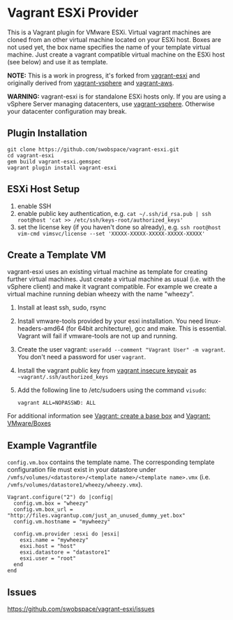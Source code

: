 # Vagrant ESXi Provider

This is a Vagrant plugin for VMware ESXi. Virtual vagrant machines are cloned 
from an other virtual machine located on your ESXi host. Boxes are not used 
yet, the box name specifies the name of your template virtual machine.
Just create a vagrant compatible virtual machine on the ESXi host 
(see below) and use it as template.

**NOTE:** This is a work in progress, it's forked from
[vagrant-esxi](https://github.com/pdericson/vagrant-esxi) and originally derived from
[vagrant-vsphere](https://github.com/nsidc/vagrant-vsphere) 
and [vagrant-aws](https://github.com/mitchellh/vagrant-aws).

**WARNING:** vagrant-esxi is for standalone ESXi hosts only. If you are 
using a vSphere Server managing datacenters, use 
[vagrant-vsphere](https://github.com/nsidc/vagrant-vsphere). 
Otherwise your datacenter configuration may break.

## Plugin Installation

    git clone https://github.com/swobspace/vagrant-esxi.git
    cd vagrant-esxi
    gem build vagrant-esxi.gemspec
    vagrant plugin install vagrant-esxi

## ESXi Host Setup

1. enable SSH
2. enable public key authentication, e.g. `cat ~/.ssh/id_rsa.pub | ssh root@host 'cat >> /etc/ssh/keys-root/authorized_keys'`
3. set the license key (if you haven't done so already), e.g. `ssh root@host vim-cmd vimsvc/license --set 'XXXXX-XXXXX-XXXXX-XXXXX-XXXXX'`

## Create a Template VM

vagrant-esxi uses an existing virtual machine as template for creating 
further virtual machines.  Just create a virtual machine as usual 
(i.e. with the vSphere client) and make it vagrant compatible. 
For example we create a virtual machine running debian wheezy with the name "wheezy".

1. Install at least ssh, sudo, rsync
2. Install vmware-tools provided by your esxi installation. 
You need linux-headers-amd64 (for 64bit architecture), gcc and make. This is essential.
Vagrant will fail if vmware-tools are not up and running.
3. Create the user vagrant: `useradd --comment "Vagrant User" -m vagrant`. You don't need a  password for user `vagrant`.
4. Install the vagrant public key 
from [vagrant insecure keypair](https://github.com/mitchellh/vagrant/tree/master/keys)
as `~vagrant/.ssh/authorized_keys` 
5. Add the following line to /etc/sudoers using the command `visudo`:

   `vagrant ALL=NOPASSWD: ALL`

For additional information see [Vagrant: create a base box](http://docs.vagrantup.com/v2/boxes/base.html) and
[Vagrant: VMware/Boxes](http://docs.vagrantup.com/v2/vmware/boxes.html)

## Example Vagrantfile

`config.vm.box` contains the template name. The corresponding template 
configuration file must exist in your datastore under 
`/vmfs/volumes/<datastore>/<template name>/<template name>.vmx` 
(i.e. `/vmfs/volumes/datastore1/wheezy/wheezy.vmx`).

    Vagrant.configure("2") do |config|
      config.vm.box = "wheezy"
      config.vm.box_url = "http://files.vagrantup.com/just_an_unused_dummy_yet.box"
      config.vm.hostname = "mywheezy"

      config.vm.provider :esxi do |esxi|
        esxi.name = "mywheezy"
        esxi.host = "host"
        esxi.datastore = "datastore1"
        esxi.user = "root"
      end
    end

## Issues

https://github.com/swobspace/vagrant-esxi/issues
